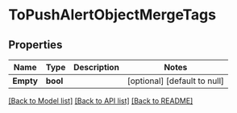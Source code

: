 # ToPushAlertObjectMergeTags

## Properties
Name | Type | Description | Notes
------------ | ------------- | ------------- | -------------
**Empty** | **bool** |  | [optional] [default to null]

[[Back to Model list]](../README.md#documentation-for-models) [[Back to API list]](../README.md#documentation-for-api-endpoints) [[Back to README]](../README.md)

